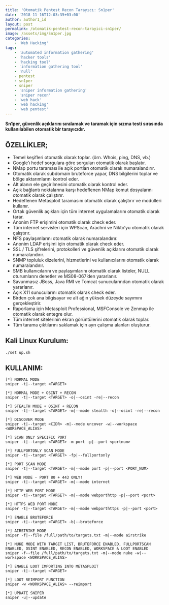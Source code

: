 ```yaml
---
title: 'Otomatik Pentest Recon Tarayıcı: Sn1per'
date: '2018-11-16T12:03:35+03:00'
author: author1_id
layout: post
permalink: /otomatik-pentest-recon-tarayici-sn1per/
image: /assets/img/Sn1per.jpg
categories:
    - 'Web Hacking'
tags:
    - 'automated information gathering'
    - 'hacker tools'
    - 'hacking tool'
    - 'information gathering tool'
    - 'null'
    - pentest
    - sn1per
    - sniper
    - 'sniper information gathering'
    - 'sniper recon'
    - 'web hack'
    - 'web hacking'
    - 'web pentest'
---
```


**Sn1per, güvenlik açıklarını sıralamak ve taramak için sızma testi sırasında kullanılabilen otomatik bir tarayıcıdır.**


## **ÖZELLİKLER;**

- Temel keşifleri otomatik olarak toplar. (örn. Whois, ping, DNS, vb.)
- Google’ı hedef sorgulara göre sorguları otomatik olarak başlatır.
- NMap portu taraması ile açık portları otomatik olarak numaralandırır.
- Otomatik olarak subdomain bruteforce yapar, DNS bilgilerini toplar ve bölge aktarımlarını kontrol eder.
- Alt alanın ele geçirilmesini otomatik olarak kontrol eder.
- Açık bağlantı noktalarına karşı hedeflenen NMap komut dosyalarını otomatik olarak çalıştırır.
- Hedeflenen Metasploit taramasını otomatik olarak çalıştırır ve modülleri kullanır.
- Ortak güvenlik açıkları için tüm internet uygulamalarını otomatik olarak tarar.
- Anonim FTP erişimini otomatik olarak check eder.
- Tüm internet servisleri için WPScan, Arachni ve Nikto’yu otomatik olarak çalıştırır.
- NFS paylaşımlarını otomatik olarak numaralandırır.
- Anonim LDAP erişimi için otomatik olarak check eder.
- SSL / TLS şifrelerini, protokolleri ve güvenlik açıklarını otomatik olarak numaralandırır.
- SNMP topluluk dizelerini, hizmetlerini ve kullanıcılarını otomatik olarak numaralandırır.
- SMB kullanıcılarını ve paylaşımlarını otomatik olarak listeler, NULL oturumlarını denetler ve MS08-067’den yararlanır.
- Savunmasız JBoss, Java RMI ve Tomcat sunucularından otomatik olarak yararlanır.
- Açık X11 sunucularını otomatik olarak check eder.
- Birden çok ana bilgisayar ve alt ağın yüksek düzeyde sayımını gerçekleştirir.
- Raporlama için Metasploit Professional, MSFConsole ve Zenmap ile otomatik olarak entegre olur.
- Tüm internet sitelerinin ekran görüntülerini otomatik olarak toplar.
- Tüm tarama çıktılarını saklamak için ayrı çalışma alanları oluşturur.

## Kali Linux Kurulum:

```
./set up.sh
```

## KULLANIM:

```
[*] NORMAL MODE
sniper -t|--target <TARGET>

[*] NORMAL MODE + OSINT + RECON
sniper -t|--target <TARGET> -o|--osint -re|--recon

[*] STEALTH MODE + OSINT + RECON
sniper -t|--target <TARGET> -m|--mode stealth -o|--osint -re|--recon

[*] DISCOVER MODE
sniper -t|--target <CIDR> -m|--mode uncover -w|--workspace <WORSPACE_ALIAS>

[*] SCAN ONLY SPECIFIC PORT
sniper -t|--target <TARGET> -m port -p|--port <portnum>

[*] FULLPORTONLY SCAN MODE
sniper -t|--target <TARGET> -fp|--fullportonly

[*] PORT SCAN MODE
sniper -t|--target <TARGET> -m|--mode port -p|--port <PORT_NUM>

[*] WEB MODE - PORT 80 + 443 ONLY!
sniper -t|--target <TARGET> -m|--mode internet

[*] HTTP WEB PORT MODE
sniper -t|--target <TARGET> -m|--mode webporthttp -p|--port <port>

[*] HTTPS WEB PORT MODE
sniper -t|--target <TARGET> -m|--mode webporthttps -p|--port <port>

[*] ENABLE BRUTEFORCE
sniper -t|--target <TARGET> -b|--bruteforce

[*] AIRSTRIKE MODE
sniper -f|--file /full/path/to/targets.txt -m|--mode airstrike

[*] NUKE MODE WITH TARGET LIST, BRUTEFORCE ENABLED, FULLPORTSCAN ENABLED, OSINT ENABLED, RECON ENABLED, WORKSPACE & LOOT ENABLED
sniper -f--file /full/path/to/targets.txt -m|--mode nuke -w|--workspace <WORKSPACE_ALIAS>

[*] ENABLE LOOT IMPORTING INTO METASPLOIT
sniper -t|--target <TARGET>

[*] LOOT REIMPORT FUNCTION
sniper -w <WORKSPACE_ALIAS> --reimport

[*] UPDATE SNIPER
sniper -u|--update

```